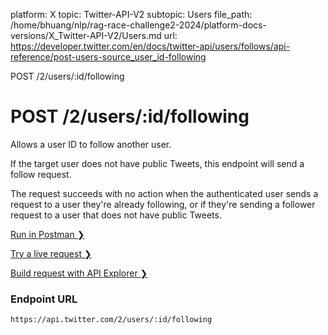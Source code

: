 platform: X
topic: Twitter-API-V2
subtopic: Users
file_path: /home/bhuang/nlp/rag-race-challenge2-2024/platform-docs-versions/X_Twitter-API-V2/Users.md
url: https://developer.twitter.com/en/docs/twitter-api/users/follows/api-reference/post-users-source_user_id-following

POST /2/users/:id/following

# POST /2/users/:id/following

Allows a user ID to follow another user.  
  
If the target user does not have public Tweets, this endpoint will send a follow request.  
  
The request succeeds with no action when the authenticated user sends a request to a user they're already following, or if they're sending a follower request to a user that does not have public Tweets.

[Run in Postman ❯](https://t.co/twitter-api-postman) 

[Try a live request ❯](https://oauth-playground.glitch.me/?id=usersIdFollow&params=%28%27query%21%28%29%7Ebody%21%28%27target*2244994945%27%29%7Epath%21%28%21source*6253282%27%29%29*_user_id%21%27%01*_) 

[Build request with API Explorer ❯](https://developer.twitter.com/apitools/api?endpoint=%2F2%2Fusers%2F%7Bid%7D%2Ffollowing&method=post) 

### Endpoint URL

`https://api.twitter.com/2/users/:id/following`